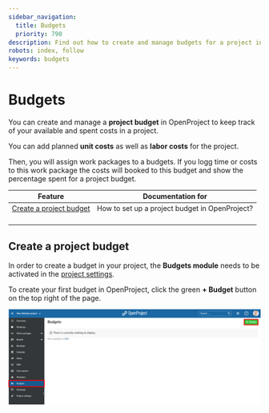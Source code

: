 ```yaml
---
sidebar_navigation:
  title: Budgets
  priority: 790
description: Find out how to create and manage budgets for a project in OpenProject.
robots: index, follow
keywords: budgets
---
```


# Budgets

You can create and manage a **project budget** in OpenProject to keep track of your available and spent costs in a project.

You can add planned **unit costs** as well as **labor costs** for the project.

Then, you will assign work packages to a budgets. If you logg time or costs to this work package the costs will booked to this budget and show the percentage spent for a project budget.

| Feature                                             | Documentation for                              |
| --------------------------------------------------- | ---------------------------------------------- |
| [Create a project budget](#create-a-project-budget) | How to set up a project budget in OpenProject? |
|                                                     |                                                |
|                                                     |                                                |
|                                                     |                                                |
|                                                     |                                                |

## Create a project budget

In order to create a budget in your project, the **Budgets module** needs to be activated in the [project settings](../../project-admin-guide).

To create your first budget in OpenProject, click the green **+ Budget** button on the top right of the page.

![Budgets_create-new](Budgets_create-new.png)

